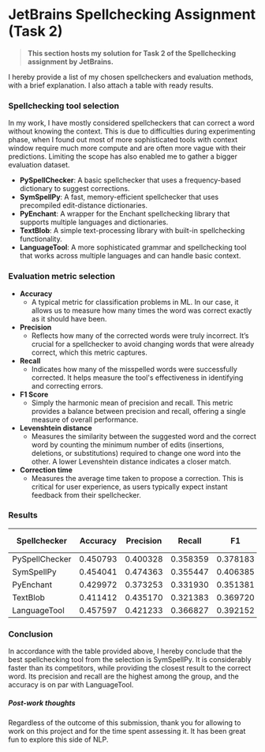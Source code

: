 # JetBrains Spellchecking Assignment (Task 2)

>**This section hosts my solution for Task 2 of the Spellchecking assignment by JetBrains.**

I hereby provide a list of my chosen spellcheckers and evaluation methods, with a brief explanation. I also attach a table with ready results.

### Spellchecking tool selection

In my work, I have mostly considered spellcheckers that can correct a word without knowing the context. This is due to difficulties during experimenting phase, when I found out most of more sophisticated tools with context window require much more compute and are often more vague with their predictions. Limiting the scope has also enabled me to gather a bigger evaluation dataset.

- **PySpellChecker**: A basic spellchecker that uses a frequency-based dictionary to suggest corrections.
- **SymSpellPy**: A fast, memory-efficient spellchecker that uses precompiled edit-distance dictionaries.
- **PyEnchant**: A wrapper for the Enchant spellchecking library that supports multiple languages and dictionaries.
- **TextBlob**: A simple text-processing library with built-in spellchecking functionality.
- **LanguageTool**: A more sophisticated grammar and spellchecking tool that works across multiple languages and can handle basic context.

### Evaluation metric selection

- **Accuracy**
	- A typical metric for classification problems in ML. In our case, it allows us to measure how many times the word was correct exactly as it should have been.
- **Precision**
	- Reflects how many of the corrected words were truly incorrect. It’s crucial for a spellchecker to avoid changing words that were already correct, which this metric captures.
- **Recall**
	- Indicates how many of the misspelled words were successfully corrected. It helps measure the tool's effectiveness in identifying and correcting errors.
- **F1 Score**
	- Simply the harmonic mean of precision and recall. This metric provides a balance between precision and recall, offering a single measure of overall performance.
- **Levenshtein distance**
	- Measures the similarity between the suggested word and the correct word by counting the minimum number of edits (insertions, deletions, or substitutions) required to change one word into the other. A lower Levenshtein distance indicates a closer match.
- **Correction time**
	- Measures the average time taken to propose a correction. This is critical for user experience, as users typically expect instant feedback from their spellchecker.

### Results

| Spellchecker   | Accuracy | Precision | Recall   | F1       | Avg. Levenshtein | Avg. Time |
| -------------- | -------- | --------- | -------- | -------- | ---------------- | --------- |
| PySpellChecker | 0.450793 | 0.400328  | 0.358359 | 0.378183 | 2.456240         | 0.135717  |
| SymSpellPy     | 0.454041 | 0.474363  | 0.355447 | 0.406385 | 1.838465         | 0.000058  |
| PyEnchant      | 0.429972 | 0.373253  | 0.331930 | 0.351381 | 2.052495         | 0.024769  |
| TextBlob       | 0.411412 | 0.435170  | 0.321383 | 0.369720 | 1.916735         | 0.086484  |
| LanguageTool   | 0.457597 | 0.421233  | 0.366827 | 0.392152 | 1.901484         | 0.024247  |

### Conclusion

In accordance with the table provided above, I hereby conclude that the best spellchecking tool from the selection is SymSpellPy. It is considerably faster than its competitors, while providing the closest result to the correct word. Its precision and recall are the highest among the group, and the accuracy is on par with LanguageTool.

##### Post-work thoughts

Regardless of the outcome of this submission, thank you for allowing to work on this project and for the time spent assessing it. It has been great fun to explore this side of NLP.

